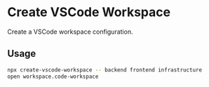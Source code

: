 # Create VSCode Workspace

Create a VSCode workspace configuration.

## Usage

```bash
npx create-vscode-workspace -- backend frontend infrastructure
open workspace.code-workspace
```
